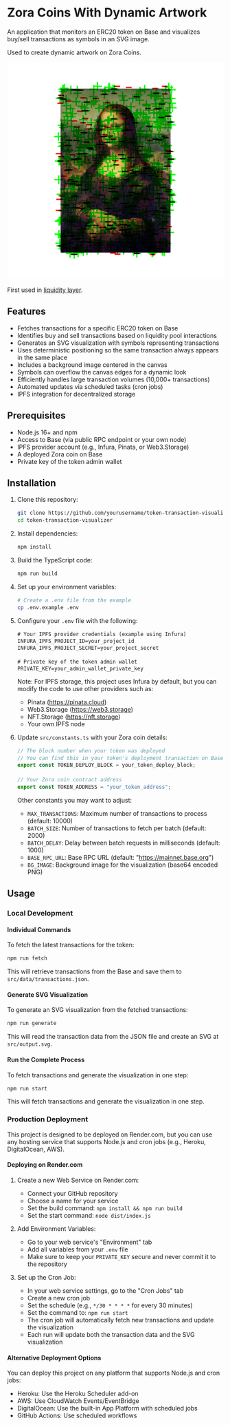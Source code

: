 # Zora Coins With Dynamic Artwork

An application that monitors an ERC20 token on Base and visualizes buy/sell transactions as symbols in an SVG image.

Used to create dynamic artwork on Zora Coins.

![liquidity-layer](./liquidity-layer.png)

First used in [liquidity layer](https://zora.co/coin/base:0x5a34646b860485f012435e2486edb375615d1c7b).

## Features

- Fetches transactions for a specific ERC20 token on Base
- Identifies buy and sell transactions based on liquidity pool interactions
- Generates an SVG visualization with symbols representing transactions
- Uses deterministic positioning so the same transaction always appears in the same place
- Includes a background image centered in the canvas
- Symbols can overflow the canvas edges for a dynamic look
- Efficiently handles large transaction volumes (10,000+ transactions)
- Automated updates via scheduled tasks (cron jobs)
- IPFS integration for decentralized storage

## Prerequisites

- Node.js 16+ and npm
- Access to Base (via public RPC endpoint or your own node)
- IPFS provider account (e.g., Infura, Pinata, or Web3.Storage)
- A deployed Zora coin on Base
- Private key of the token admin wallet

## Installation

1. Clone this repository:

   ```bash
   git clone https://github.com/yourusername/token-transaction-visualizer.git
   cd token-transaction-visualizer
   ```

2. Install dependencies:

   ```bash
   npm install
   ```

3. Build the TypeScript code:

   ```bash
   npm run build
   ```

4. Set up your environment variables:

   ```bash
   # Create a .env file from the example
   cp .env.example .env
   ```

5. Configure your `.env` file with the following:

   ```plaintext
   # Your IPFS provider credentials (example using Infura)
   INFURA_IPFS_PROJECT_ID=your_project_id
   INFURA_IPFS_PROJECT_SECRET=your_project_secret

   # Private key of the token admin wallet
   PRIVATE_KEY=your_admin_wallet_private_key
   ```

   Note: For IPFS storage, this project uses Infura by default, but you can modify the code to use other providers such as:

   - Pinata (https://pinata.cloud)
   - Web3.Storage (https://web3.storage)
   - NFT.Storage (https://nft.storage)
   - Your own IPFS node

6. Update `src/constants.ts` with your Zora coin details:

   ```typescript
   // The block number when your token was deployed
   // You can find this in your token's deployment transaction on Basescan
   export const TOKEN_DEPLOY_BLOCK = your_token_deploy_block;

   // Your Zora coin contract address
   export const TOKEN_ADDRESS = "your_token_address";
   ```

   Other constants you may want to adjust:

   - `MAX_TRANSACTIONS`: Maximum number of transactions to process (default: 10000)
   - `BATCH_SIZE`: Number of transactions to fetch per batch (default: 2000)
   - `BATCH_DELAY`: Delay between batch requests in milliseconds (default: 1000)
   - `BASE_RPC_URL`: Base RPC URL (default: "https://mainnet.base.org")
   - `BG_IMAGE`: Background image for the visualization (base64 encoded PNG)

## Usage

### Local Development

#### Individual Commands

To fetch the latest transactions for the token:

```bash
npm run fetch
```

This will retrieve transactions from the Base and save them to `src/data/transactions.json`.

#### Generate SVG Visualization

To generate an SVG visualization from the fetched transactions:

```bash
npm run generate
```

This will read the transaction data from the JSON file and create an SVG at `src/output.svg`.

#### Run the Complete Process

To fetch transactions and generate the visualization in one step:

```bash
npm run start
```

This will fetch transactions and generate the visualization in one step.

### Production Deployment

This project is designed to be deployed on Render.com, but you can use any hosting service that supports Node.js and cron jobs (e.g., Heroku, DigitalOcean, AWS).

#### Deploying on Render.com

1. Create a new Web Service on Render.com:

   - Connect your GitHub repository
   - Choose a name for your service
   - Set the build command: `npm install && npm run build`
   - Set the start command: `node dist/index.js`

2. Add Environment Variables:

   - Go to your web service's "Environment" tab
   - Add all variables from your `.env` file
   - Make sure to keep your `PRIVATE_KEY` secure and never commit it to the repository

3. Set up the Cron Job:
   - In your web service settings, go to the "Cron Jobs" tab
   - Create a new cron job
   - Set the schedule (e.g., `*/30 * * * *` for every 30 minutes)
   - Set the command to: `npm run start`
   - The cron job will automatically fetch new transactions and update the visualization
   - Each run will update both the transaction data and the SVG visualization

#### Alternative Deployment Options

You can deploy this project on any platform that supports Node.js and cron jobs:

- Heroku: Use the Heroku Scheduler add-on
- AWS: Use CloudWatch Events/EventBridge
- DigitalOcean: Use the built-in App Platform with scheduled jobs
- GitHub Actions: Use scheduled workflows
